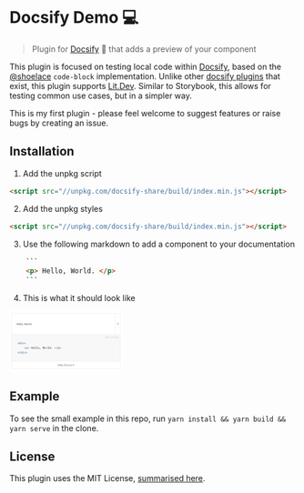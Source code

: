 # Docsify Demo 💻
> Plugin for [Docsify](https://docsify.js.org/#/) 📘 that adds a preview of your component

This plugin is focused on testing local code within [Docsify](https://docsify.js.org/#/), based on the [@shoelace](https://github.com/shoelace-style/shoelace) `code-block` implementation. Unlike other [docsify plugins](https://docsify.js.org/#/plugins) that exist, this plugin supports [Lit.Dev](https://lit.dev/). Similar to Storybook, this allows for testing common use cases, but in a simpler way.

This is my first plugin - please feel welcome to suggest features or raise bugs by creating an issue.

## Installation

1. Add the unpkg script
```html
<script src="//unpkg.com/docsify-share/build/index.min.js"></script>
```

2. Add the unpkg styles
```html
<script src="//unpkg.com/docsify-share/build/index.min.js"></script>
```

3. Use the following markdown to add a component to your documentation
```html preview
    ```
    <p> Hello, World. </p>
    ```
```

4. This is what it should look like

<img src="screenshot.png" width="200" alt="Demo Screenshot, showing a toggle bar, reveal button and preview box" />

## Example

To see the small example in this repo, run `yarn install && yarn build && yarn serve` in the clone.

## License

This plugin uses the MIT License, [summarised here](https://tldrlegal.com/license/mit-license).
